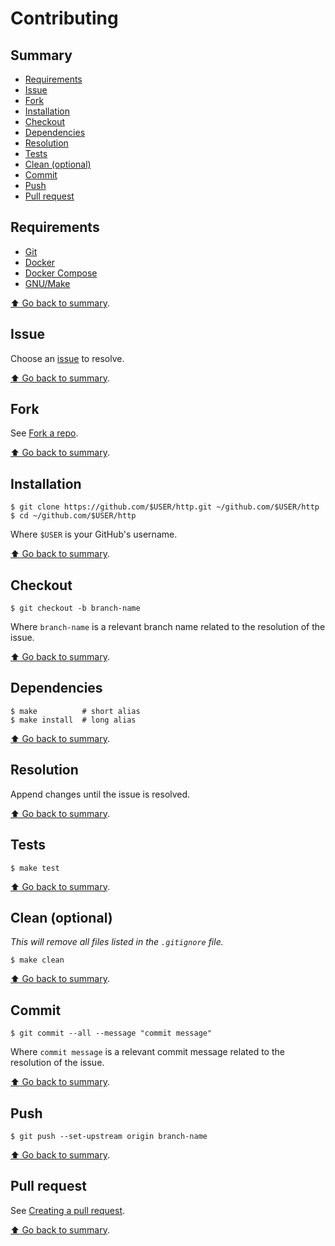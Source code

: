# Contributing

## Summary

- [Requirements](#requirements)
- [Issue](#issue)
- [Fork](#fork)
- [Installation](#installation)
- [Checkout](#checkout)
- [Dependencies](#dependencies)
- [Resolution](#resoltution)
- [Tests](#tests)
- [Clean (optional)](#clean-optional)
- [Commit](#commit)
- [Push](#push)
- [Pull request](#pull-request)

## Requirements

- [Git](https://git-scm.com/)
- [Docker](https://www.docker.com/)
- [Docker Compose](https://docs.docker.com/compose/)
- [GNU/Make](https://www.gnu.org/software/make/)

[:arrow_up: Go back to summary](#summary).

## Issue

Choose an [issue](https://github.com/folded-php/http/issues) to resolve.

[:arrow_up: Go back to summary](#summary).

## Fork

See [Fork a repo](https://docs.github.com/en/github/getting-started-with-github/fork-a-repo).

[:arrow_up: Go back to summary](#summary).

## Installation

```console
$ git clone https://github.com/$USER/http.git ~/github.com/$USER/http
$ cd ~/github.com/$USER/http
```

Where `$USER` is your GitHub's username.

[:arrow_up: Go back to summary](#summary).

## Checkout

```console
$ git checkout -b branch-name
```

Where `branch-name` is a relevant branch name related to the resolution of the issue.

[:arrow_up: Go back to summary](#summary).

## Dependencies

```console
$ make          # short alias
$ make install  # long alias
```

[:arrow_up: Go back to summary](#summary).

## Resolution

Append changes until the issue is resolved.

[:arrow_up: Go back to summary](#summary).

## Tests

```console
$ make test
```

[:arrow_up: Go back to summary](#summary).

## Clean (optional)

*This will remove all files listed in the `.gitignore` file.*

```console
$ make clean
```

[:arrow_up: Go back to summary](#summary).

## Commit

```console
$ git commit --all --message "commit message"
```

Where `commit message` is a relevant commit message related to the resolution of the issue.

[:arrow_up: Go back to summary](#summary).

## Push

```console
$ git push --set-upstream origin branch-name
```

[:arrow_up: Go back to summary](#summary).

## Pull request

See [Creating a pull request](https://docs.github.com/en/github/collaborating-with-issues-and-pull-requests/creating-a-pull-request).

[:arrow_up: Go back to summary](#summary).
